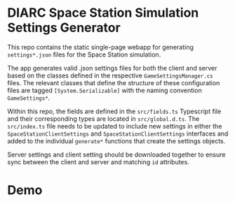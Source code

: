 # DIARC Space Station Simulation Settings Generator

This repo contains the static single-page webapp for generating `settings*.json` files for the Space Station simulation.

The app generates valid .json settings files for both the client and server based on the classes defined in the respective `GameSettingsManager.cs` files.
The relevant classes that define the structure of these configuration files are tagged `[System.Serializable]` with the naming convention `GameSettings*`.

Within this repo, the fields are defined in the `src/fields.ts` Typescript file and their corresponding types are located in `src/global.d.ts`.
The `src/index.ts` file needs to be updated to include new settings in either the `SpaceStationClientSettings` and `SpaceStationClientSettings` interfaces and added to the individual `generate*` functions that create the settings objects.

Server settings and client setting should be downloaded together to ensure sync between the client and server and matching `id` attributes.

# Demo

### []()
